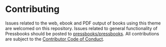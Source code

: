 # Contributing

Issues related to the web, ebook and PDF output of books using this theme are welcomed on this repository. Issues related to general functionality of Pressbooks should be posted to [pressbooks/pressbooks](https://github.com/pressbooks/pressbooks). All contributions are subject to the [Contributor Code of Conduct](https://github.com/pressbooks/pressbooks-fitzgerald/blob/master/.github/CODE_OF_CONDUCT.md).
